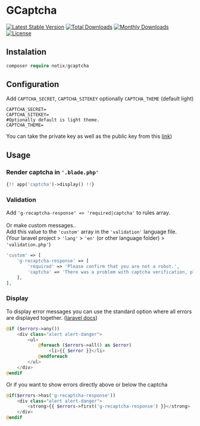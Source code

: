 # GCaptcha

[![Latest Stable Version](http://poser.pugx.org/notix/gcaptcha/v)](https://packagist.org/packages/notix/gcaptcha)
[![Total Downloads](http://poser.pugx.org/notix/gcaptcha/downloads)](https://packagist.org/packages/notix/gcaptcha)
[![Monthly Downloads](http://poser.pugx.org/notix/gcaptcha/d/monthly)](https://packagist.org/packages/notix/gcaptcha)
[![License](http://poser.pugx.org/notix/gcaptcha/license)](https://packagist.org/packages/notix/gcaptcha)

## Instalation

```php
composer require notix/gcaptcha
```

## Configuration

Add `CAPTCHA_SECRET`, `CAPTCHA_SITEKEY` optionally `CAPTCHA_THEME` (default light)

```
CAPTCHA_SECRET=
CAPTCHA_SITEKEY=
#Optionally default is light theme.
CAPTCHA_THEME=
```

You can take the private key as well as the public key from this [link](https://www.google.com/recaptcha/admin))

## Usage

### Render captcha in `'.blade.php'`

```php
{!! app('captcha')->display() !!}
```

### Validation

Add `'g-recaptcha-response' => 'required|captcha'` to rules array.
<br><br>
Or make custom messages..<br>
Add this value to the `'custom'` array in the `'validation'` language file.<br>
(Your laravel project > `'lang'` > `'en'` (or other language folder) > `'validation.php'`)

```php
'custom' => [
    'g-recaptcha-response' => [
        'required' => 'Please confirm that you are not a robot.',
        'captcha' => 'There was a problem with captcha verification, please wait or contact the administrator.',
    ],
],
```

### Display

To display error messages you can use the standard option where all errors are displayed together. ([laravel docs](https://laravel.com/docs/9.x/validation#quick-displaying-the-validation-errors))

```php
@if ($errors->any())
    <div class="alert alert-danger">
        <ul>
            @foreach ($errors->all() as $error)
                <li>{{ $error }}</li>
            @endforeach
        </ul>
    </div>
@endif
```

Or if you want to show errors directly above or below the captcha

```php
@if($errors->has('g-recaptcha-response'))
    <div class="alert alert-danger">
        <strong>{{ $errors->first('g-recaptcha-response') }}</strong>
    </div>
@endif
```
